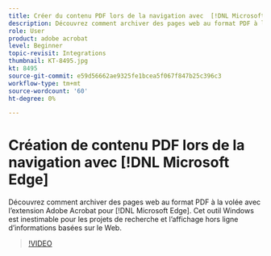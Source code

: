 ```yaml
---
title: Créer du contenu PDF lors de la navigation avec  [!DNL Microsoft Edge]
description: Découvrez comment archiver des pages web au format PDF à la volée avec l’extension Adobe Acrobat pour  [!DNL Microsoft Edge]
role: User
product: adobe acrobat
level: Beginner
topic-revisit: Integrations
thumbnail: KT-8495.jpg
kt: 8495
source-git-commit: e59d56662ae9325fe1bcea5f067f847b25c396c3
workflow-type: tm+mt
source-wordcount: '60'
ht-degree: 0%

---
```


# Création de contenu PDF lors de la navigation avec [!DNL Microsoft Edge]

Découvrez comment archiver des pages web au format PDF à la volée avec l’extension Adobe Acrobat pour [!DNL Microsoft Edge]. Cet outil Windows est inestimable pour les projets de recherche et l’affichage hors ligne d’informations basées sur le Web.

>[!VIDEO](https://video.tv.adobe.com/v/337248?hidetitle=true)
